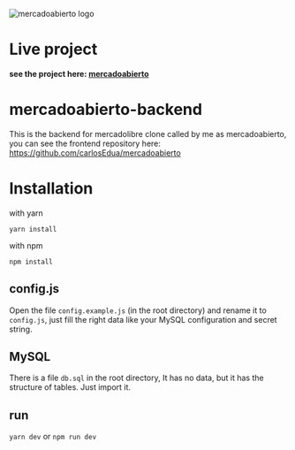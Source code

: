 ![mercadoabierto logo](https://i.ibb.co/z4yKrhw/full-logo.png)

# Live project
**see the project here: [mercadoabierto](https://mercadoabierto.vercel.app/)**

# mercadoabierto-backend
This is the backend for mercadolibre clone called by me as mercadoabierto, you can see the frontend repository here: https://github.com/carlosEdua/mercadoabierto

# Installation 
with yarn 

`yarn install`

with npm

`npm install`

## config.js
Open the file `config.example.js` (in the root directory) and rename it to `config.js`, just fill the right data like your MySQL configuration and secret string.

## MySQL
There is a file `db.sql` in the root directory, It has no data, but it has the structure of tables. Just import it.

## run
`yarn dev` or `npm run dev`


